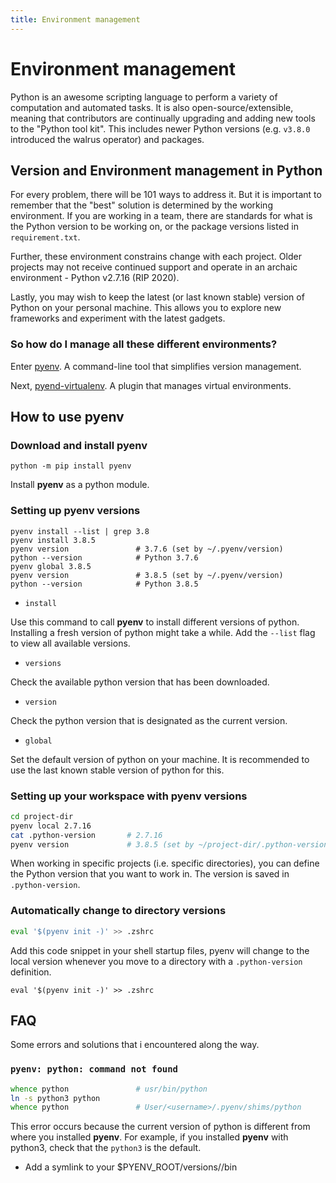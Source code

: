 ```yaml
---
title: Environment management
---
```


# Environment management

Python is an awesome scripting language to perform a variety of computation and automated tasks. It is also open-source/extensible, meaning that contributors are continually upgrading and adding new tools to the "Python tool kit". This includes newer Python versions (e.g. `v3.8.0` introduced the walrus operator) and packages.

## Version and Environment management in Python

For every problem, there will be 101 ways to address it. But it is important to remember that the "best" solution is determined by the working environment. If you are working in a team, there are standards for what is the Python version to be working on, or the package versions listed in `requirement.txt`.

Further, these environment constrains change with each project. Older projects may not receive continued support and operate in an archaic environment - Python v2.7.16 (RIP 2020).

Lastly, you may wish to keep the latest (or last known stable) version of Python on your personal machine. This allows you to explore new frameworks and experiment with the latest gadgets.

### So how do I manage all these different environments?

Enter [pyenv](https://github.com/pyenv/pyenv). A command-line tool that simplifies version management.

Next, [pyend-virtualenv](https://github.com/pyenv/pyenv-virtualenv). A plugin that manages virtual environments.

## How to use **pyenv**



### Download and install **pyenv**

```
python -m pip install pyenv
```

Install **pyenv** as a python module.


### Setting up **pyenv** versions


```shell
pyenv install --list | grep 3.8
pyenv install 3.8.5
pyenv version               # 3.7.6 (set by ~/.pyenv/version)
python --version            # Python 3.7.6
pyenv global 3.8.5
pyenv version               # 3.8.5 (set by ~/.pyenv/version)
python --version            # Python 3.8.5
```

- `install`

Use this command to call **pyenv** to install different versions of python. Installing a fresh version of python might take a while.
Add the `--list` flag to view all available versions.

- `versions`

Check the available python version that has been downloaded.

- `version`

Check the python version that is designated as the current version.

- `global`

Set the default version of python on your machine. It is recommended to use the last known stable version of python for this.



### Setting up your workspace with **pyenv** versions

```zsh
cd project-dir
pyenv local 2.7.16
cat .python-version       # 2.7.16
pyenv version             # 3.8.5 (set by ~/project-dir/.python-version)
```

When working in specific projects (i.e. specific directories), you can define the Python version that you want to work in. The version is saved in `.python-version`.

### Automatically change to directory versions

```zsh
eval '$(pyenv init -)' >> .zshrc
```

Add this code snippet in your shell startup files, pyenv will change to the local version whenever you move to a directory with a `.python-version` definition.

``eval '$(pyenv init -)' >> .zshrc``


## FAQ

Some errors and solutions that i encountered along the way.

### `pyenv: python: command not found`

```zsh
whence python               # usr/bin/python
ln -s python3 python
whence python               # User/<username>/.pyenv/shims/python
```

This error occurs because the current version of python is different from where you installed **pyenv**. For example, if you installed **pyenv** with python3, check that the `python3` is the default.

- Add a symlink to your $PYENV_ROOT/versions/<current version>/bin

